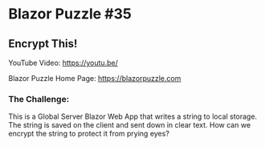 # Blazor Puzzle #35

## Encrypt This!

YouTube Video: https://youtu.be/

Blazor Puzzle Home Page: https://blazorpuzzle.com

### The Challenge:

This is a Global Server Blazor Web App that writes a string to local storage. The string is saved on the client and sent down in clear text. How can we encrypt the string to protect it from prying eyes?



